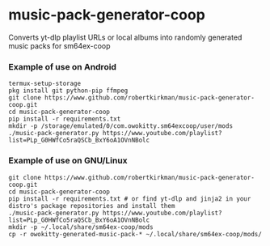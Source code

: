 # music-pack-generator-coop
Converts yt-dlp playlist URLs or local albums into randomly generated music packs for sm64ex-coop

### Example of use on Android
```
termux-setup-storage
pkg install git python-pip ffmpeg
git clone https://www.github.com/robertkirkman/music-pack-generator-coop.git
cd music-pack-generator-coop
pip install -r requirements.txt
mkdir -p /storage/emulated/0/com.owokitty.sm64excoop/user/mods
./music-pack-generator.py https://www.youtube.com/playlist?list=PLp_G0HWfCo5raQSCb_BxY6oA1OVnNBolc
```


### Example of use on GNU/Linux
```
git clone https://www.github.com/robertkirkman/music-pack-generator-coop.git
cd music-pack-generator-coop
pip install -r requirements.txt # or find yt-dlp and jinja2 in your distro's package repositories and install them
./music-pack-generator.py https://www.youtube.com/playlist?list=PLp_G0HWfCo5raQSCb_BxY6oA1OVnNBolc
mkdir -p ~/.local/share/sm64ex-coop/mods
cp -r owokitty-generated-music-pack-* ~/.local/share/sm64ex-coop/mods/
```

